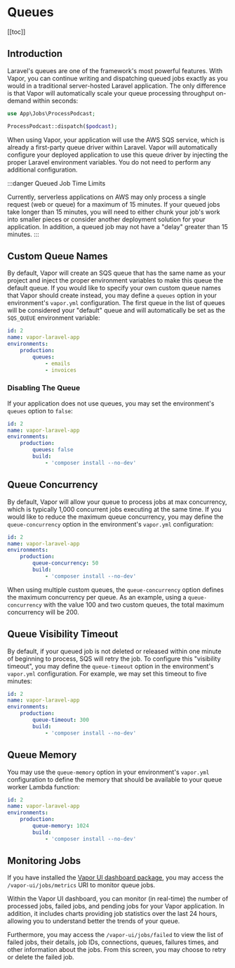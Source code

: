 # Queues

[[toc]]

## Introduction

Laravel's queues are one of the framework's most powerful features. With Vapor, you can continue writing and dispatching queued jobs exactly as you would in a traditional server-hosted Laravel application. The only difference is that Vapor will automatically scale your queue processing throughput on-demand within seconds:

```php
use App\Jobs\ProcessPodcast;

ProcessPodcast::dispatch($podcast);
```

When using Vapor, your application will use the AWS SQS service, which is already a first-party queue driver within Laravel. Vapor will automatically configure your deployed application to use this queue driver by injecting the proper Laravel environment variables. You do not need to perform any additional configuration.

:::danger Queued Job Time Limits

Currently, serverless applications on AWS may only process a single request (web or queue) for a maximum of 15 minutes. If your queued jobs take longer than 15 minutes, you will need to either chunk your job's work into smaller pieces or consider another deployment solution for your application. In addition, a queued job may not have a "delay" greater than 15 minutes.
:::

## Custom Queue Names

By default, Vapor will create an SQS queue that has the same name as your project and inject the proper environment variables to make this queue the default queue. If you would like to specify your own custom queue names that Vapor should create instead, you may define a `queues` option in your environment's `vapor.yml` configuration. The first queue in the list of queues will be considered your "default" queue and will automatically be set as the `SQS_QUEUE` environment variable:

```yaml
id: 2
name: vapor-laravel-app
environments:
    production:
        queues:
            - emails
            - invoices
```

### Disabling The Queue

If your application does not use queues, you may set the environment's `queues` option to `false`:

```yaml
id: 2
name: vapor-laravel-app
environments:
    production:
        queues: false
        build:
            - 'composer install --no-dev'
```

## Queue Concurrency

By default, Vapor will allow your queue to process jobs at max concurrency, which is typically 1,000 concurrent jobs executing at the same time. If you would like to reduce the maximum queue concurrency, you may define the `queue-concurrency` option in the environment's `vapor.yml` configuration:

```yaml
id: 2
name: vapor-laravel-app
environments:
    production:
        queue-concurrency: 50
        build:
            - 'composer install --no-dev'
```

When using multiple custom queues, the `queue-concurrency` option defines the maximum concurrency per queue. As an example, using a `queue-concurrency` with the value 100 and two custom queues, the total maximum concurrency will be 200.

## Queue Visibility Timeout

By default, if your queued job is not deleted or released within one minute of beginning to process, SQS will retry the job. To configure this "visibility timeout", you may define the `queue-timeout` option in the environment's `vapor.yml` configuration. For example, we may set this timeout to five minutes:

```yaml
id: 2
name: vapor-laravel-app
environments:
    production:
        queue-timeout: 300
        build:
            - 'composer install --no-dev'
```

## Queue Memory

You may use the `queue-memory` option in your environment's `vapor.yml` configuration to define the memory that should be available to your queue worker Lambda function:

```yaml
id: 2
name: vapor-laravel-app
environments:
    production:
        queue-memory: 1024
        build:
            - 'composer install --no-dev'
```

## Monitoring Jobs

If you have installed the [Vapor UI dashboard package](./../introduction.html#installing-the-vapor-ui-dashboard), you may access the `/vapor-ui/jobs/metrics` URI to monitor queue jobs.

Within the Vapor UI dashboard, you can monitor (in real-time) the number of processed jobs, failed jobs, and pending jobs for your Vapor application. In addition, it includes charts providing job statistics over the last 24 hours, allowing you to understand better the trends of your queue.

Furthermore, you may access the `/vapor-ui/jobs/failed` to view the list of failed jobs, their details, job IDs, connections, queues, failures times, and other information about the jobs. From this screen, you may choose to retry or delete the failed job.
